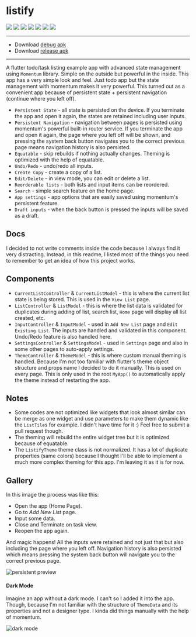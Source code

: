 # listify
<a href="https://flutter.dev/docs/development/tools/sdk/releases" target="_blank"><img src="https://img.shields.io/badge/flutter-1.17.0-blue"></a>
<a href="https://pub.dev/packages/momentum" target="_blank"><img src="https://img.shields.io/badge/momentum-1.1.7-blue"></a>
<a href="https://pub.dev/packages/relative_scale" target="_blank"><img src="https://img.shields.io/badge/relative_scale-1.0.7-blue"></a>
<a href="https://pub.dev/packages/shared_preferences" target="_blank"><img src="https://img.shields.io/badge/shared_preferences-^0.5.7+3-blue"></a>
<a href="https://pub.dev/packages/auto_size_text" target="_blank"><img src="https://img.shields.io/badge/auto_size_text-^2.1.0-blue"></a>
<a href="https://pub.dev/packages/flushbar" target="_blank"><img src="https://img.shields.io/badge/flushbar-^1.10.4-blue"></a>
<a href="https://codemagic.io/apps/5ee250e7c2d47368630a87ea/5ee2546c10f7b765a8b3f636/latest_build" target="_blank"><img src="https://api.codemagic.io/apps/5ee250e7c2d47368630a87ea/5ee2546c10f7b765a8b3f636/status_badge.svg"></a>

---

- Download [debug apk](https://api.codemagic.io/artifacts/e061f630-619b-47e0-b247-96edcf37cdd5/263acbd4-05a4-486b-9170-9f02b8a72a7a/app-debug.apk)
- Download [release apk](https://api.codemagic.io/artifacts/f142e77d-917e-4992-8001-d27743045701/7d27ba8b-5399-412d-929a-9ed787b10adf/app-release.apk)

---

A flutter todo/task listing example app with advanced state management using `Momentum` library. Simple on the outside but powerful in the inside. This app has a very simple look and feel. Just todo app but the state management with momentum makes it very powerful. This turned out as a convenient app because of persistent state + persistent navigation (continue where you left off).

- `Persistent State` - all state is persisted on the device. If you terminate the app and open it again, the states are retained including user inputs.
- `Persistent Navigation` - navigation between pages is persisted using momentum's powerful built-in router service. If you terminate the app and open it again, the page where you left off will be shown, and pressing the system back button navigates you to the correct previous page means navigation history is also persisted.
- `Equatable` - skip rebuilds if nothing actually changes. Theming is optimized with the help of equatable.
- `Undo/Redo` - undo/redo all inputs.
- `Create Copy` - create a copy of a list.
- `Edit/Delete` - in view mode, you can edit or delete a list.
- `Reorderable lists` - both lists and input items can be reordered. 
- `Search` - simple search feature on the home page.
- `App settings` - app options that are easily saved using momentum's persistent feature.
- `Draft inputs` - when the back button is pressed the inputs will be saved as a draft.

## Docs

I decided to not write comments inside the code because I always find it very distracting. Instead, in this readme, I listed most of the things you need to remember to get an idea of how this project works.
<!--TODO: link to official momentum docs-->

## Components
- `CurrentListController` & `CurrentListModel` - this is where the current list state is being stored. This is used in the `View List` page.
- `ListController` & `ListModel` - this is where the list data is validated for duplicates during adding of list, search list, `Home` page will display all list created, etc.
- `InputController` & `InputModel` - used in `Add New List` page and `Edit Existing List`. The inputs are handled and validated in this component. Undo/Redo feature is also handled here.
- `SettingsController` & `SettingsModel` - used in `Settings` page and also in some other pages to auto-apply settings.
- `ThemeController` & `ThemeModel` - this is where custom manual theming is handled. Because I'm not too familiar with flutter's theme object structure and props name I decided to do it manually. This is used on every page. This is only used in the root `MyApp()` to automatically apply the theme instead of restarting the app.

## Notes
- Some codes are not optimized like widgets that look almost similar can be merge as one widget and use parameters to make them dynamic like the `ListTile`s for example. I didn't have time for it :) Feel free to submit a pull request though.
- The theming will rebuild the entire widget tree but it is optimized because of equatable.
- The `ListifyTheme` theme class is not normalized. It has a lot of duplicate properties (same colors) because I thought I'll be able to implement a much more complex theming for this app. I'm leaving it as it is for now.

## Gallery
In this image the process was like this:
- Open the app (Home Page).
- Go to *Add New List* page.
- Input some data.
- Close and Terminate on task view.
- Reopen the app again.

And magic happens! All the inputs were retained and not just that but also including the page where you left off. Navigation history is also persisted which means pressing the system back button will navigate you to the correct previous page.

![persistent preview](./gallery/001.png)

#### Dark Mode
Imagine an app without a dark mode. I can't so I added it into the app. Though, because I'm not familiar with the structure of `ThemeData` and its properties and not a designer type. I kinda did things manually with the help of momentum.

![dark mode](./gallery/002.png)
